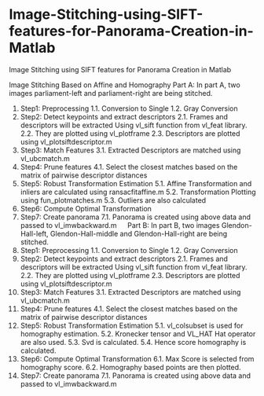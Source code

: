 # Image-Stitching-using-SIFT-features-for-Panorama-Creation-in-Matlab
Image Stitching using SIFT features for Panorama Creation in Matlab

Image Stitching Based on Affine and Homography
Part A:
In part A, two images parliament-left and parliament-right are being stitched.
  1.	Step1: Preprocessing
    1.1.	Conversion to Single
    1.2.	Gray Conversion
  2.	Step2: Detect keypoints and extract descriptors
    2.1.	Frames and descriptors will be extracted Using vl_sift function from vl_feat library.
    2.2.	They are plotted using vl_plotframe
    2.3.	Descriptors are plotted using vl_plotsiftdescriptor.m
  3.	Step3: Match Features
    3.1.	Extracted Descriptors are matched using vl_ubcmatch.m
  4.	Step4: Prune features
    4.1.	Select the closest matches based on the matrix of pairwise descriptor distances
  5.	Step5: Robust Transformation Estimation
    5.1.	Affine Transformation and inliers are calculated using ransacfitaffine.m
    5.2.	Transformation Plotting using fun_plotmatches.m
    5.3.	Outliers are also calculated
  6.	Step6: Compute Optimal Transformation
  7.	Step7: Create panorama
    7.1.	Panorama is created using above data and passed to vl_imwbackward.m
 
Part B:
In part B, two images Glendon-Hall-left, Glendon-Hall-middle and Glendon-Hall-right are being stitched.
  1.	Step1: Preprocessing
    1.1.	Conversion to Single
    1.2.	Gray Conversion
  2.	Step2: Detect keypoints and extract descriptors
    2.1.	Frames and descriptors will be extracted Using vl_sift function from vl_feat library.
    2.2.	They are plotted using vl_plotframe
    2.3.	Descriptors are plotted using vl_plotsiftdescriptor.m
  3.	Step3: Match Features
    3.1.	Extracted Descriptors are matched using vl_ubcmatch.m
  4.	Step4: Prune features
    4.1.	Select the closest matches based on the matrix of pairwise descriptor distances
  5.	Step5: Robust Transformation Estimation
    5.1.	vl_colsubset is used for homography estimation.
    5.2.	Kronecker tensor and VL_HAT  Hat operator are also used.
    5.3.	Svd is calculated.
    5.4.	Hence score homography is calculated.
  6.	Step6: Compute Optimal Transformation 
    6.1.	Max Score is selected from homography score.
    6.2.	Homography based points are then plotted.
  7.	Step7: Create panorama
    7.1.	Panorama is created using above data and passed to vl_imwbackward.m 
